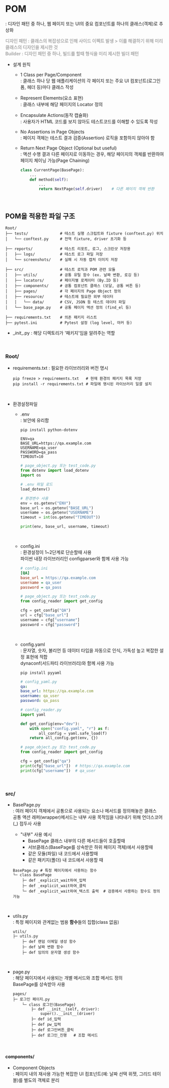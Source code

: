  # POM
: 디자인 패턴 중 하나, 웹 페이지 또는 UI의 중요 컴포넌트를 하나의 클래스(객체)로 추상화

<span style="color:darkgray">**디자인 패턴 : 클래스의 복잡성으로 인해 사이드 이펙트 발생 > 이를 해결하기 위해 미리 클래스의 디자인을 제시한 것  
Builder : 디자인 패턴 중 하나, 빌드를 할때 형식을 미리 제시한 빌더 패턴**</span>

* 설계 원칙
    * 1 Class per Page/Component  
    : 클래스 하나 당 웹 애플리케이션의 각 페이지 또는 주요 UI 컴포넌트(로그인 폼, 헤더 등)마다 클래스 작성

    * Represent Elements(요소 표현)  
    : 클래스 내부에 해당 페이지의 Locator 정의

    * Encapsulate Actions(동작 캡슐화)  
    : 사용자가 HTML 코드를 보지 않아도 테스트코드를 이해할 수 있도록 작성

    * No Assertions in Page Objects  
    : 페이지 객체는 테스트 결과 검증(Assertion) 로직을 포함하지 않아야 함

    * Return Next Page Object (Optional but useful)  
    : 액션 수행 결과 다른 페이지로 이동하는 경우, 해당 페이지의 객체를 반환하여 페이지 체이닝 가능(Page Chaining)
        ```py
        class CurrentPage(BasePage):
            ...
            def method(self):
                ...
                return NextPage(self.driver)    # 다른 페이지 객체 반환
        ```

<br/>

## POM을 적용한 파일 구조
```
Root/
├── tests/              # 테스트 실행 스크립트와 fixture (conftest.py) 위치
│   └── conftest.py     # 전역 fixture, driver 초기화 등

├── reports/            # 테스트 리포트, 로그, 스크린샷 저장용
│   ├── logs/           # 테스트 로그 파일 저장
│   └── screenshots/    # 실패 시 자동 캡처 이미지 저장

├── src/                # 테스트 로직과 POM 관련 모듈
│   ├── utils/          # 공통 유틸 함수 (ex. 날짜 변환, 로깅 등)
│   ├── locators/       # 페이지별 로케이터 (By.ID 등)
│   ├── components/     # 공통 컴포넌트 클래스 (모달, 공통 버튼 등)
│   ├── pages/          # 각 페이지의 Page Object 정의
│   ├── resource/       # 테스트에 필요한 외부 데이터
│   │   └── data/       # CSV, JSON 등 테스트 데이터 파일
│   └── base_page.py    # 공통 페이지 액션 정의 (find_el 등)

├── requirements.txt    # 의존 패키지 리스트
├── pytest.ini          # Pytest 설정 (log level, 마커 등)
```

* \__init__.py
: 해당 디렉토리가 '패키지'임을 알려주는 역할

<br/>

### Root/
* requirements.txt : 필요한 라이브러리와 버전 명시
    ```
    pip freeze > requirements.txt   # 현재 환경의 패키지 목록 저장
    pip install -r requirements.txt # 파일에 명시된 라이브러리 일괄 설치
    ```

<br/>

* 환경설정파일
    * .env  
    : 보안에 유리함
        ```
        pip install python-dotenv
        ```

        ```.env
        ENV=qa
        BASE_URL=https://qa.example.com
        USERNAME=qa_user
        PASSWORD=qa_pass
        TIMEOUT=10
        ```

        ```py
        # page_object.py 또는 test_code.py
        from dotenv import load_dotenv
        import os

        # .env 파일 로드
        load_dotenv()

        # 환경변수 사용
        env = os.getenv("ENV")
        base_url = os.getenv("BASE_URL")
        username = os.getenv("USERNAME")
        timeout = int(os.getenv("TIMEOUT"))

        print(env, base_url, username, timeout)
        ```

    <br/>

    * config.ini  
    : 환경설정이 1~2단계로 단순할때 사용  
    파이썬 내장 라이브러리인 configparser와 함께 사용 가능
        ```ini
        # config.ini
        [QA]
        base_url = https://qa.example.com
        username = qa_user
        password = qa_pass
        ```
        
        ```py
        # page_object.py 또는 test_code.py
        from config_reader import get_config

        cfg = get_config("QA")
        url = cfg["base_url"]
        username = cfg["username"]
        password = cfg["password"]
        ```
    
    <br/>

    * config.yaml  
    : 문자열, 숫자, 불리언 등 데이터 타입을 자동으로 인식, 가독성 높고 복잡한 설정 표현에 적합  
    dynaconf(서드파티 라이브러리)와 함께 사용 가능
        
        ```
        pip install pyyaml
        ```
        
        ```yaml
        # config_yaml.py
        qa:
        base_url: https://qa.example.com
        username: qa_user
        password: qa_pass
        ```

        ```py
        # config_reader.py
        import yaml

        def get_config(env="dev"):
            with open("config.yaml", "r") as f:
                all_config = yaml.safe_load(f)
            return all_config.get(env, {})
        ```

        ```py
        # page_object.py 또는 test_code.py
        from config_reader import get_config

        cfg = get_config("qa")
        print(cfg["base_url"])  # https://qa.example.com
        print(cfg["username"])  # qa_user
        ```
<br/>

### src/
* BasePage.py  
: 여러 페이지 객체에서 공통으로 사용되는 요소나 메서드를 정의해놓은 클래스  
공통 액션 래퍼(wrapper)메서드는 내부 사용 목적임을 나타내기 위해 언더스코어(_) 접두사 사용
    * "내부" 사용 예시
        - BasePage 클래스 내부의 다른 메서드들이 호출할때
        - 서브클래스(BasePage를 상속받은 하위 페이지 객체)에서 사용할때
        - 같은 모듈(파일) 내 코드에서 사용할때
        - 같은 패키지(폴더) 내 코드에서 사용할 때 

    ```
    BasePage.py	# 특정 페이지에서 사용하는 함수
    └─ class BasePage
        ├─ def _explicit_wait하여_입력
        ├─ def _explicit_wait하여_클릭
        └─ def _explicit_wait하여_텍스트 출력	# 검증에서 사용하는 함수도 정의 가능
    ```
<br/>

* utils.py  
 : 특정 페이지와 관계없는 범용 **함수**들의 집합(class 없음)
    ```
    utils/
    ├─ utils.py
        ├─ def 랜덤 이메일 생성 함수
        ├─ def 날짜 변환 함수 
        ├─ def 임의의 문자열 생성 함수
    ```
<br/>

* page.py  
: 해당 페이지에서 사용되는 개별 메서드와 조합 메서드 정의  
BasePage를 상속받아 사용
    ```
    pages/
    ├─ 로그인 페이지.py
        └─ class 로그인(BasePage)
            ├─ def __init__(self, driver):
                super().__init__(driver)
            ├─ def id_입력
            ├─ def pw_입력
            ├─ def 로그인버튼_클릭
            ├─ def 로그인_진행   # 조합 메서드
    ```
<br/>

#### components/
* Component Objects  
: 페이지 내의 재사용 가능한 복잡한 UI 컴포넌트(예: 날짜 선택 위젯, 그리드 테이블)를 별도의 객체로 분리